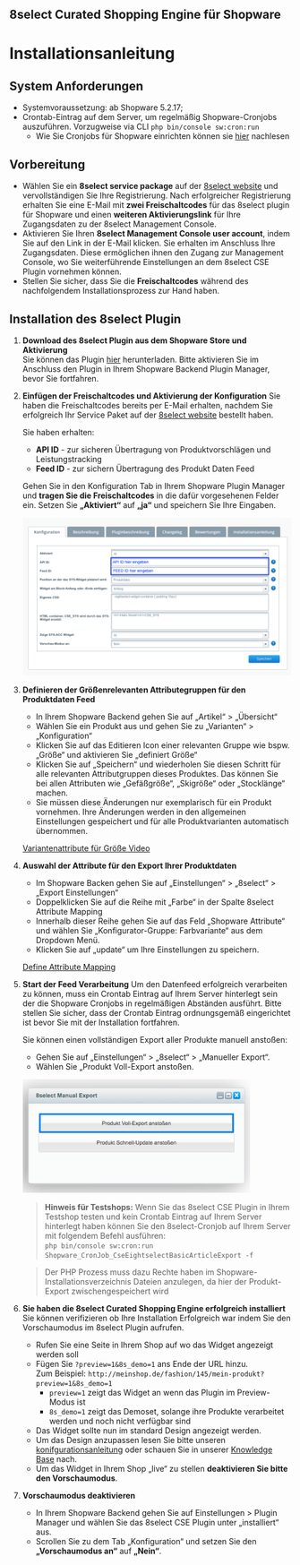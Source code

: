 ##  8select Curated Shopping Engine für Shopware
# Installationsanleitung

## System Anforderungen
- Systemvoraussetzung: ab Shopware 5.2.17; 
- Crontab-Eintrag auf dem Server, um regelmäßig Shopware-Cronjobs auszuführen. Vorzugweise via CLI `php bin/console sw:cron:run`
  - Wie Sie Cronjobs für Shopware einrichten können sie [hier](https://community.shopware.com/Cronjobs_detail_1103.html#Setting_up_a_cronjob) nachlesen

## Vorbereitung
- Wählen Sie ein **8select service package** auf der [8select website](https://www.8select.com/cse-pricing) und vervollständigen Sie Ihre Registrierung. Nach erfolgreicher Registrierung erhalten Sie eine E-Mail mit **zwei Freischaltcodes** für das 8select plugin für Shopware und einen **weiteren Aktivierungslink** für Ihre Zugangsdaten zu der 8select Management Console.
- Aktivieren Sie Ihren **8select Management Console user account**, indem Sie auf den Link in der E-Mail klicken. Sie erhalten im Anschluss Ihre Zugangsdaten. Diese ermöglichen ihnen den Zugang zur Management Console, wo Sie weiterführende Einstellungen an dem 8select CSE Plugin vornehmen können.
- Stellen Sie sicher, dass Sie die **Freischaltcodes** während des nachfolgendem Installationsprozess zur Hand haben.

## Installation des 8select Plugin

1. **Download des 8select Plugin aus dem Shopware Store und Aktivierung**  
  Sie können das Plugin [hier](https://store.shopware.com/detail/index/sArticle/164960) herunterladen. Bitte aktivieren Sie im Anschluss den Plugin in Ihrem Shopware Backend Plugin Manager, bevor Sie fortfahren.

2. **Einfügen der Freischaltcodes und Aktivierung der Konfiguration**
Sie haben die Freischaltcodes bereits per E-Mail erhalten, nachdem Sie erfolgreich Ihr Service Paket auf der [8select website](https://www.8select.com/cse-pricing) bestellt haben.  

    Sie haben erhalten:
    - **API ID** - zur sicheren Übertragung von Produktvorschlägen und Leistungstracking
    - **Feed ID** - zur sichern Übertragung des Produkt Daten Feed  

    Gehen Sie in den Konfiguration Tab in Ihrem Shopware Plugin Manager und **tragen Sie die Freischaltcodes** in die dafür vorgesehenen Felder ein. Setzen Sie **„Aktiviert“** auf **„ja“** und speichern Sie Ihre Eingaben.

   ![Plugin Konfiguration](img/config-de.png)

3. **Definieren der Größenrelevanten Attributegruppen für den Produktdaten Feed**
    - In Ihrem Shopware Backend gehen Sie auf „Artikel“ > „Übersicht“
    - Wählen Sie ein Produkt aus und gehen Sie zu „Varianten“ > „Konfiguration“
    - Klicken Sie auf das Editieren Icon einer relevanten Gruppe wie bspw. „Größe“ und aktivieren Sie „definiert Größe“
    - Klicken Sie auf „Speichern“ und wiederholen Sie diesen Schritt für alle relevanten Attributgruppen dieses Produktes. Das können Sie bei allen Attributen wie „Gefäßgröße“, „Skigröße“ oder „Stocklänge“ machen.
    - Sie müssen diese Änderungen nur exemplarisch für ein Produkt vornehmen. Ihre Änderungen werden in den allgemeinen Einstellungen gespeichert und für alle Produktvarianten automatisch übernommen.

    [Variantenattribute für Größe Video](img/eng-installation-size-attributes.mp4)

4. **Auswahl der Attribute für den Export Ihrer Produktdaten**
    - Im Shopware Backen gehen Sie auf „Einstellungen“ > „8select“ > „Export Einstellungen“
    - Doppelklicken Sie auf die Reihe mit „Farbe“ in der Spalte 8select Attribute Mapping
    - Innerhalb dieser Reihe gehen Sie auf das Feld „Shopware Attribute“ und wählen Sie „Konfigurator-Gruppe: Farbvariante“ aus dem Dropdown Menü.
    - Klicken Sie auf „update“ um Ihre Einstellungen zu speichern.

     [Define Attribute Mapping](img/eng-export-settings-farbvariant.mp4)

5. **Start der Feed Verarbeitung**
    Um den Datenfeed erfolgreich verarbeiten zu können, muss ein Crontab Eintrag auf Ihrem Server hinterlegt sein der die Shopware Cronjobs in regelmäßigen Abständen ausführt. Bitte stellen Sie sicher, dass der Crontab Eintrag ordnungsgemäß eingerichtet ist bevor Sie mit der Installation fortfahren.
    
    Sie können einen vollständigen Export aller Produkte manuell anstoßen:
    - Gehen Sie auf „Einstellungen“ > „8select“ > „Manueller Export“.
    - Wählen Sie „Produkt Voll-Export anstoßen.
    
    ![manual product export](img/manual_product_export.png)
       
    > **Hinweis für Testshops:** Wenn Sie das 8select CSE Plugin in Ihrem Testshop testen und kein Crontab Eintrag auf Ihrem Server hinterlegt haben können Sie den 8select-Cronjob auf Ihrem Server mit folgendem Befehl ausführen:  
    `php bin/console sw:cron:run Shopware_CronJob_CseEightselectBasicArticleExport -f`

    >Der PHP Prozess muss dazu Rechte haben im Shopware-Installationsverzeichnis Dateien anzulegen, da hier der Produkt-Export zwischengespeichert wird
    

6. **Sie haben die 8select Curated Shopping Engine erfolgreich installiert**  
    Sie können verifizieren ob Ihre Installation Erfolgreich war indem Sie den Vorschaumodus im 8select Plugin aufrufen.
    - Rufen Sie eine Seite in Ihrem Shop auf wo das Widget angezeigt werden soll
    - Fügen Sie `?preview=1&8s_demo=1` ans Ende der URL hinzu.   
    Zum Beispiel: `http://meinshop.de/fashion/145/mein-produkt?preview=1&8s_demo=1`
        - `preview=1` zeigt das Widget an wenn das Plugin im Preview-Modus ist
        - `8s_demo=1` zeigt das Demoset, solange ihre Produkte verarbeitet werden und noch nicht verfügbar sind
    - Das Widget sollte nun im standard Design angezeigt werden.
    - Um das Design anzupassen lesen Sie bitte unseren [konifgurationsanleitung](./customization.md) oder schauen Sie in unserer [Knowledge Base](https://knowledge.8select.com) nach.
    - Um das Widget in Ihrem Shop „live“ zu stellen **deaktivieren Sie bitte den Vorschaumodus**.

7. **Vorschaumodus deaktivieren**
    - In Ihrem Shopware Backend gehen Sie auf Einstellungen > Plugin Manager und wählen Sie das 8select CSE Plugin unter „installiert“ aus.
    - Scrollen Sie zu dem Tab „Konfiguration“ und setzen Sie den **„Vorschaumodus an“** auf **„Nein“**.
